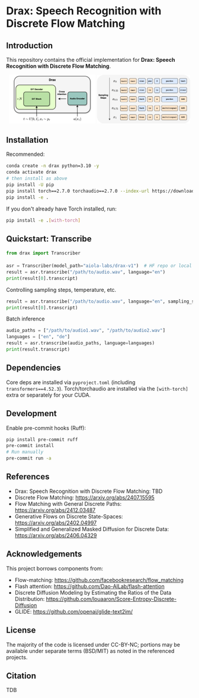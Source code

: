 # Drax: Speech Recognition with Discrete Flow Matching

## Introduction

This repository contains the official implementation for **Drax: Speech Recognition with Discrete Flow Matching**.


<div align="center">
  <img src="misc/FlowASR-arch.png" alt="DRAX architecture" width="46.5%" />
  <img src="misc/FlowASR-sampling.png" alt="Discrete flow sampling" width="50%" />
</div>


## Installation

Recommended:

```bash
conda create -n drax python=3.10 -y
conda activate drax
# then install as above
pip install -U pip
pip install torch==2.7.0 torchaudio==2.7.0 --index-url https://download.pytorch.org/whl/cu128
pip install -e .
```

If you don't already have Torch installed, run:

```bash
pip install -e .[with-torch]
```

## Quickstart: Transcribe

```python
from drax import Transcriber

asr = Transcriber(model_path="aiola-labs/drax-v1")  # HF repo or local path
result = asr.transcribe("/path/to/audio.wav", language="en")
print(result[0].transcript)
```

Controlling sampling steps, temperature, etc.
```python
result = asr.transcribe("/path/to/audio.wav", language="en", sampling_steps=32, temperature=1e-2)
print(result[0].transcript)
```

Batch inference
```python
audio_paths = ["/path/to/audio1.wav", "/path/to/audio2.wav"]
languages = ["en", "de"]
result = asr.transcribe(audio_paths, language=languages)
print(result.transcript)
```


## Dependencies

Core deps are installed via `pyproject.toml` (including `transformers==4.52.3`).
Torch/torchaudio are installed via the `[with-torch]` extra or separately for your CUDA.

## Development

Enable pre-commit hooks (Ruff):

```bash
pip install pre-commit ruff
pre-commit install
# Run manually
pre-commit run -a
```

## References

- Drax: Speech Recognition with Discrete Flow Matching: TBD
- Discrete Flow Matching: https://arxiv.org/abs/2407.15595
- Flow Matching with General Discrete Paths: https://arxiv.org/abs/2412.03487
- Generative Flows on Discrete State-Spaces: https://arxiv.org/abs/2402.04997
- Simplified and Generalized Masked Diffusion for Discrete Data: https://arxiv.org/abs/2406.04329


## Acknowledgements

This project borrows components from:
- Flow-matching: https://github.com/facebookresearch/flow_matching
- Flash attention: https://github.com/Dao-AILab/flash-attention
- Discrete Diffusion Modeling by Estimating the Ratios of the Data Distribution: https://github.com/louaaron/Score-Entropy-Discrete-Diffusion
- GLIDE: https://github.com/openai/glide-text2im/

## License

The majority of the code is licensed under CC-BY-NC; portions may be available under separate terms (BSD/MIT) as noted in the referenced projects.

## Citation

TDB
